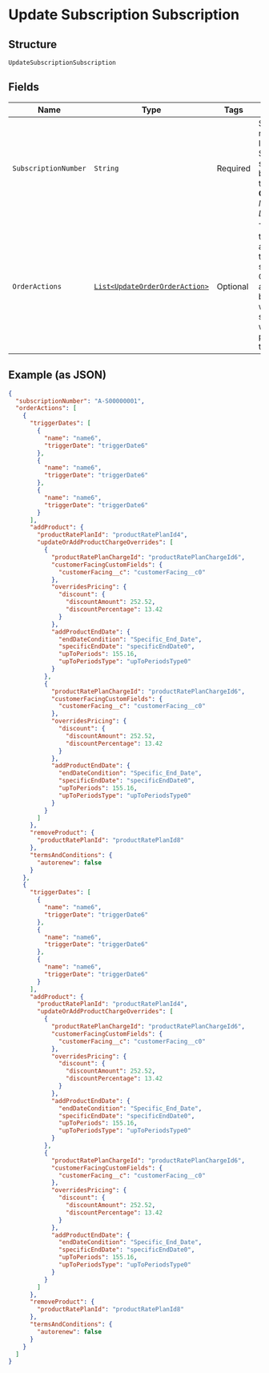 
# Update Subscription Subscription

## Structure

`UpdateSubscriptionSubscription`

## Fields

| Name | Type | Tags | Description | Getter | Setter |
|  --- | --- | --- | --- | --- | --- |
| `SubscriptionNumber` | `String` | Required | Subscription number or ID. Subscription status must be active for the same.<br>**Constraints**: *Minimum Length*: `1` | String getSubscriptionNumber() | setSubscriptionNumber(String subscriptionNumber) |
| `OrderActions` | [`List<UpdateOrderOrderAction>`](../../doc/models/update-order-order-action.md) | Optional | The actions to be applied to the subscription. Order actions will be stored with the sequence when it was provided in the request. | List<UpdateOrderOrderAction> getOrderActions() | setOrderActions(List<UpdateOrderOrderAction> orderActions) |

## Example (as JSON)

```json
{
  "subscriptionNumber": "A-S00000001",
  "orderActions": [
    {
      "triggerDates": [
        {
          "name": "name6",
          "triggerDate": "triggerDate6"
        },
        {
          "name": "name6",
          "triggerDate": "triggerDate6"
        },
        {
          "name": "name6",
          "triggerDate": "triggerDate6"
        }
      ],
      "addProduct": {
        "productRatePlanId": "productRatePlanId4",
        "updateOrAddProductChargeOverrides": [
          {
            "productRatePlanChargeId": "productRatePlanChargeId6",
            "customerFacingCustomFields": {
              "customerFacing__c": "customerFacing__c0"
            },
            "overridesPricing": {
              "discount": {
                "discountAmount": 252.52,
                "discountPercentage": 13.42
              }
            },
            "addProductEndDate": {
              "endDateCondition": "Specific_End_Date",
              "specificEndDate": "specificEndDate0",
              "upToPeriods": 155.16,
              "upToPeriodsType": "upToPeriodsType0"
            }
          },
          {
            "productRatePlanChargeId": "productRatePlanChargeId6",
            "customerFacingCustomFields": {
              "customerFacing__c": "customerFacing__c0"
            },
            "overridesPricing": {
              "discount": {
                "discountAmount": 252.52,
                "discountPercentage": 13.42
              }
            },
            "addProductEndDate": {
              "endDateCondition": "Specific_End_Date",
              "specificEndDate": "specificEndDate0",
              "upToPeriods": 155.16,
              "upToPeriodsType": "upToPeriodsType0"
            }
          }
        ]
      },
      "removeProduct": {
        "productRatePlanId": "productRatePlanId8"
      },
      "termsAndConditions": {
        "autorenew": false
      }
    },
    {
      "triggerDates": [
        {
          "name": "name6",
          "triggerDate": "triggerDate6"
        },
        {
          "name": "name6",
          "triggerDate": "triggerDate6"
        },
        {
          "name": "name6",
          "triggerDate": "triggerDate6"
        }
      ],
      "addProduct": {
        "productRatePlanId": "productRatePlanId4",
        "updateOrAddProductChargeOverrides": [
          {
            "productRatePlanChargeId": "productRatePlanChargeId6",
            "customerFacingCustomFields": {
              "customerFacing__c": "customerFacing__c0"
            },
            "overridesPricing": {
              "discount": {
                "discountAmount": 252.52,
                "discountPercentage": 13.42
              }
            },
            "addProductEndDate": {
              "endDateCondition": "Specific_End_Date",
              "specificEndDate": "specificEndDate0",
              "upToPeriods": 155.16,
              "upToPeriodsType": "upToPeriodsType0"
            }
          },
          {
            "productRatePlanChargeId": "productRatePlanChargeId6",
            "customerFacingCustomFields": {
              "customerFacing__c": "customerFacing__c0"
            },
            "overridesPricing": {
              "discount": {
                "discountAmount": 252.52,
                "discountPercentage": 13.42
              }
            },
            "addProductEndDate": {
              "endDateCondition": "Specific_End_Date",
              "specificEndDate": "specificEndDate0",
              "upToPeriods": 155.16,
              "upToPeriodsType": "upToPeriodsType0"
            }
          }
        ]
      },
      "removeProduct": {
        "productRatePlanId": "productRatePlanId8"
      },
      "termsAndConditions": {
        "autorenew": false
      }
    }
  ]
}
```

